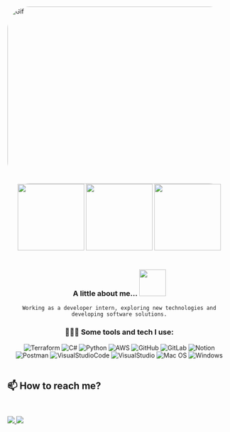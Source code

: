 <img align="leaft" alt="Gif" height="400" width="1090" style="border-radius:50px;" src="https://media.giphy.com/media/LMcB8XospGZO8UQq87/giphy.gif" />

<div align="center">
<img height="150em" src="https://github-profile-summary-cards.vercel.app/api/cards/profile-details?username=iscoutto&theme=radical"/> 
<img height="150em" src="https://github-readme-stats.vercel.app/api?username=iscoutto&show_icons=true&theme=radical&include_all_commits=true&count_private=false&hide_border=true"/> 
<! -- <img height="150em" src="https://github-readme-stats.vercel.app/api/top-langs/?username=iscoutto&layout=compact&langs_count=7&theme=radical&hide_border=true&card"/> <img height="150em" src="https://github-readme-streak-stats.herokuapp.com/?user=iscoutto&theme=radical&hide_border=true"/>
<br/><br/>
	 	  	  
### A little about me...  <img src="https://media.giphy.com/media/jylguZI85OIGvLnkSt/giphy.gif" width="60"> 
    Working as a developer intern, exploring new technologies and developing software solutions.

###  👩🏻‍💻 Some tools and tech I use:  
![Terraform](https://img.shields.io/badge/Terraform-430098?style=for-the-badge&logo=terraform&logoColor=white) ![C#](https://img.shields.io/badge/C%23-239120?style=for-the-badge&logo=c-sharp&logoColor=white) ![Python](https://img.shields.io/badge/python-07405E?style=for-the-badge&logo=python&logoColor=white) ![AWS](https://img.shields.io/badge/AWS-%23FF9900.svg?style=for-the-badge&logo=amazon-aws&logoColor=white) ![GitHub](https://img.shields.io/badge/GitHub-100000?style=for-the-badge&logo=github&logoColor=white) ![GitLab](https://img.shields.io/badge/GITLAB-E44C30?style=for-the-badge&logo=gitlab&logoColor=white) ![Notion](https://img.shields.io/badge/Notion-%23000000.svg?style=for-the-badge&logo=notion&logoColor=white) ![Postman](https://img.shields.io/badge/Postman-FF6C37?style=for-the-badge&logo=postman&logoColor=white) ![VisualStudioCode](https://img.shields.io/badge/Visual_Studio_Code-0078D4?style=for-the-badge&logo=visual%20studio%20code&logoColor=white) ![VisualStudio](https://img.shields.io/badge/Visual_Studio-5C2D91?style=for-the-badge&logo=visual%20studio&logoColor=white) ![Mac OS](https://img.shields.io/badge/mac%20os-000000?style=for-the-badge&logo=apple&logoColor=white) ![Windows](https://img.shields.io/badge/windows-131F37?style=for-the-badge&logo=windows&logoColor=white)
<br/><br/>
 </div>
  <div align="leaft">

 ## 📫 How to reach me?

<br>
<p align="left">
  <a href = "mailto:isacoutosoares@gmail.com" alt="Gmail">
    <img src="https://img.shields.io/badge/-Gmail-%23333?style=for-the-badge&logo=gmail&logoColor=white" target="_blank" />
  </a>
  
  <a href="https://www.linkedin.com/in/isabellacouto" alt="Linkedin">
    <img src="https://img.shields.io/badge/-LinkedIn-%230077B5?style=for-the-badge&logo=linkedin&logoColor=white" target="_blank"/>
  </a>
</p>
